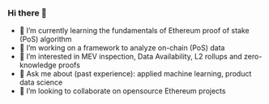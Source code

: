 ### Hi there 👋

- 🔭 I’m currently learning the fundamentals of Ethereum proof of stake (PoS) algorithm
- 🌱 I’m working on a framework to analyze on-chain (PoS) data
- 👀 I’m interested in MEV inspection, Data Availability, L2 rollups and zero-knowledge proofs 
- 💬 Ask me about (past experience): applied machine learning, product data science 
- 💞️ I’m looking to collaborate on opensource Ethereum projects

<!--
**logixian/logixian** is a ✨ _special_ ✨ repository because its `README.md` (this file) appears on your GitHub profile.

Here are some ideas to get you started:

- 🔭 I’m currently working on ...
- 🌱 I’m currently learning ...
- 👯 I’m looking to collaborate on ...
- 🤔 I’m looking for help with ...
- 💬 Ask me about ...
- 📫 How to reach me: ...
- 😄 Pronouns: ...
- ⚡ Fun fact: ...
-->
